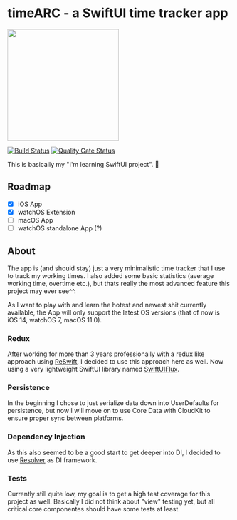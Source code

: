 # timeARC - a SwiftUI time tracker app

<img src="https://raw.github.com/d4rkd3v1l/timeARC/develop/timeARC/iOS/Assets.xcassets/AppIcon.appiconset/icon_dark_green_1024.png" width="250" height="250">

[![Build Status](https://app.bitrise.io/app/005a877ee34f42d3/status.svg?token=6Ff82GaWAW8Fo_GPbgimDQ&branch=develop)](https://app.bitrise.io/app/005a877ee34f42d3)
[![Quality Gate Status](https://sonarcloud.io/api/project_badges/measure?branch=develop&project=timeARC&metric=alert_status)](https://sonarcloud.io/dashboard?id=timeARC&branch=develop)

This is basically my "I'm learning SwiftUI project". :rocket:

## Roadmap

- [x] iOS App
- [x] watchOS Extension
- [ ] macOS App
- [ ] watchOS standalone App (?)

## About

The app is (and should stay) just a very minimalistic time tracker that I use to track my working times.
I also added some basic statistics (average working time, overtime etc.), but thats really the most advanced feature this project may ever see^^.

As I want to play with and learn the hotest and newest shit currently available, the App will only support the latest OS versions (that of now is iOS 14, watchOS 7, macOS 11.0).

### Redux

After working for more than 3 years professionally with a redux like approach using [ReSwift](https://github.com/ReSwift/ReSwift), I decided to use this approach here as well. Now using a very lightweight SwiftUI library named [SwiftUIFlux](https://github.com/Dimillian/SwiftUIFlux).

### Persistence

In the beginning I chose to just serialize data down into UserDefaults for persistence, but now I will move on to use Core Data with CloudKit to ensure proper sync between platforms.

### Dependency Injection

As this also seemed to be a good start to get deeper into DI, I decided to use [Resolver](https://github.com/hmlongco/Resolver) as DI framework.

### Tests

Currently still quite low, my goal is to get a high test coverage for this project as well. Basically I did not think about "view" testing yet, but all critical core componentes should have some tests at least.
